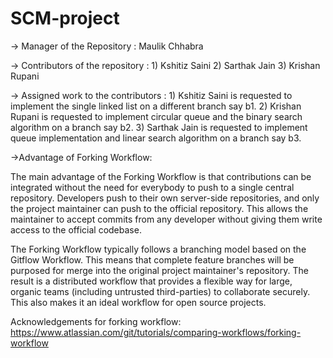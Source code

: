 # SCM-project
-> Manager of the Repository : Maulik Chhabra

-> Contributors of the repository : 1) Kshitiz Saini
                                    2) Sarthak Jain
                                    3) Krishan Rupani

-> Assigned work to the contributors : 
         1) Kshitiz Saini is requested to implement the single linked list on a different branch say b1.
         2) Krishan Rupani is requested to implement circular queue and the binary search algorithm on a branch say b2.
         3) Sarthak Jain is requested to implement queue implementation and linear search algorithm on a branch say b3.

->Advantage of Forking Workflow:

The main advantage of the Forking Workflow is that contributions can be integrated without the need for everybody to push to a single central repository. Developers push to their own server-side repositories, and only the project maintainer can push to the official repository. This allows the maintainer to accept commits from any developer without giving them write access to the official codebase.
  
  
The Forking Workflow typically follows a branching model based on the Gitflow Workflow. This means that complete feature branches will be purposed for merge into the original project maintainer's repository. The result is a distributed workflow that provides a flexible way for large, organic teams (including untrusted third-parties) to collaborate securely. This also makes it an ideal workflow for open source projects.

Acknowledgements for forking workflow: https://www.atlassian.com/git/tutorials/comparing-workflows/forking-workflow
